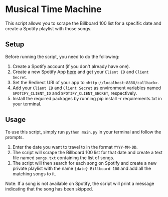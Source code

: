 # Musical Time Machine

This script allows you to scrape the Billboard 100 list for a specific date and create a Spotify playlist with those songs.

## Setup

Before running the script, you need to do the following:

1. Create a Spotify account (if you don't already have one).
1. Create a new Spotify App [here](https://developer.spotify.com/dashboard/applications) and get your `Client ID` and `Client Secret`.
1. Set the Redirect URI of your app to `<http://localhost:8888/callback>`.
1. Add your `Client ID` and `Client Secret` as environment variables named `SPOTIFY_CLIENT_ID` and `SPOTIFY_CLIENT_SECRET`, respectively.
1. Install the required packages by running pip install -r requirements.txt in your terminal.

## Usage

To use this script, simply run `python main.py` in your terminal and follow the prompts.

1. Enter the date you want to travel to in the format `YYYY-MM-DD`.
1. The script will scrape the Billboard 100 list for that date and create a text file named `songs.txt` containing the list of songs.
1. The script will then search for each song on Spotify and create a new private playlist with the name `{date} Billboard 100` and add all the matching songs to it.

Note: If a song is not available on Spotify, the script will print a message indicating that the song has been skipped.
